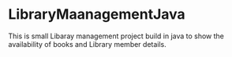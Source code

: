 # LibraryMaanagementJava
This is small Libaray management project build in java to show the availability of books and Library member details.

